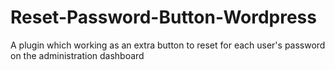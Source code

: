 # Reset-Password-Button-Wordpress
A plugin which working as an extra button to reset for each user's password on the administration dashboard
